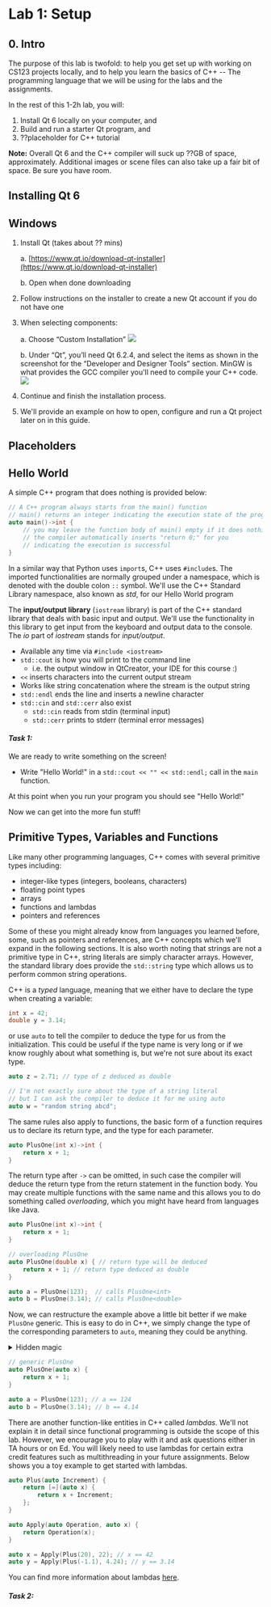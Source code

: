 # Lab 1: Setup


## 0. Intro

The purpose of this lab is twofold: to help you get set up with working on CS123 projects locally, and to help you learn the basics of C++ -- The programming language that we will be using for the labs and the assignments.

In the rest of this 1-2h lab, you will:

1. Install Qt 6 locally on your computer, and
2. Build and run a starter Qt program, and
3. ??placeholder for C++ tutorial

**Note:** Overall Qt 6 and the C++ compiler will suck up ??GB of space, approximately. Additional images or scene files can also take up a fair bit of space. Be sure you have room.

##
##
## Installing Qt 6

## **Windows**

1. Install Qt (takes about ?? mins)

    a. [https://www.qt.io/download-qt-installer](https://www.qt.io/download-qt-installer)

    b. Open when done downloading
2. Follow instructions on the installer to create a new Qt account if you do not have one
3. When selecting components:

    a. Choose “Custom Installation”
![](1.png)

    b. Under “Qt”, you’ll need Qt 6.2.4, and select the items as shown in the screenshot for the “Developer and Designer Tools” section. MinGW is what provides the GCC compiler you'll need to compile your C++ code.
![](2.png)
4. Continue and finish the installation process.
5. We'll provide an example on how to open, configure and run a Qt project later on in this guide.

## Placeholders

## Hello World
A simple C++ program that does nothing is provided below:

```cpp
// A C++ program always starts from the main() function
// main() returns an integer indicating the execution state of the program
auto main()->int {
    // you may leave the function body of main() empty if it does nothing
    // the compiler automatically inserts "return 0;" for you
    // indicating the execution is successful
}
```

In a similar way that Python uses `import`s, C++ uses `#include`s. The imported functionalities are normally grouped under a namespace, which is denoted with the double colon `::` symbol. We'll use the C++ Standard Library namespace, also known as _std_, for our Hello World program

The **input/output library** (`iostream` library) is part of the C++ standard library that deals with basic input and output. We'll use the functionality in this library to get input from the keyboard and output data to the console. The _io_ part of _iostream_ stands for _input/output_.

- Available any time via `#include <iostream>`
- `std::cout` is how you will print to the command line
  - i.e. the output window in QtCreator, your IDE for this course :)
- `<<` inserts characters into the current output stream
- Works like string concatenation where the stream is the output string
- `std::endl` ends the line and inserts a newline character
- `std::cin` and `std::cerr` also exist
  - `std::cin` reads from stdin (terminal input)
  - `std::cerr` prints to stderr (terminal error messages)

#### ***Task 1:***

We are ready to write something on the screen!

- Write "Hello World!" in a `std::cout << "" << std::endl;` call in the `main` function.

At this point when you run your program you should see "Hello World!"

Now we can get into the more fun stuff!

## Primitive Types, Variables and Functions

Like many other programming languages, C++ comes with several primitive types including:

- integer-like types (integers, booleans, characters)
- floating point types
- arrays
- functions and lambdas
- pointers and references

Some of these you might already know from languages you learned before, some, such as pointers and references, are C++ concepts which we'll expand in the following sections. It is also worth noting that strings are not a primitive type in C++, string literals are simply character arrays. However, the standard library does provide the `std::string` type which allows us to perform common string operations.

C++ is a _typed_ language, meaning that we either have to declare the type when creating a variable:

```cpp
int x = 42;
double y = 3.14;
```

or use `auto` to tell the compiler to deduce the type for us from the initialization. This could be useful if the type name is very long or if we know roughly about what something is, but we're not sure about its exact type.

```cpp
auto z = 2.71; // type of z deduced as double

// I'm not exactly sure about the type of a string literal
// but I can ask the compiler to deduce it for me using auto
auto w = "random string abcd";
```

The same rules also apply to functions, the basic form of a function requires us to declare its return type, and the type for each parameter.

```cpp
auto PlusOne(int x)->int {
    return x + 1;
}
```

The return type after `->` can be omitted, in such case the compiler will deduce the return type from the return statement in the function body. You may create multiple functions with the same name and this allows you to do something called _overloading_, which you might have heard from languages like Java.

```cpp
auto PlusOne(int x)->int {
    return x + 1;
}

// overloading PlusOne
auto PlusOne(double x) { // return type will be deduced
    return x + 1; // return type deduced as double
}

auto a = PlusOne(123);  // calls PlusOne<int>
auto b = PlusOne(3.14); // calls PlusOne<double>
```

Now, we can restructure the example above a little bit better if we make `PlusOne` generic. This is easy to do in C++, we simply change the type of the corresponding parameters to `auto`, meaning they could be anything.

<details><summary>Hidden magic</summary>
    Your function would technically be a <a href="https://en.cppreference.com/w/cpp/language/function_template#Abbreviated_function_template">function template</a>, since it contains at least one `auto` parameter.
</details>

```cpp
// generic PlusOne
auto PlusOne(auto x) {
    return x + 1;
}

auto a = PlusOne(123); // a == 124
auto b = PlusOne(3.14); // b == 4.14
```

There are another function-like entities in C++ called _lambdas_. We'll not explain it in detail since functional programming is outside the scope of this lab. However, we encourage you to play with it and ask questions either in TA hours or on Ed. You will likely need to use lambdas for certain extra credit features such as multithreading in your future assignments. Below shows you a toy example to get started with lambdas.

```cpp
auto Plus(auto Increment) {
    return [=](auto x) {
        return x + Increment;
    };
}

auto Apply(auto Operation, auto x) {
    return Operation(x);
}

auto x = Apply(Plus(20), 22); // x == 42
auto y = Apply(Plus(-1.1), 4.24); // y == 3.14
```

You can find more information about lambdas [here](https://en.cppreference.com/w/cpp/language/lambda).

#### ***Task 2:***
